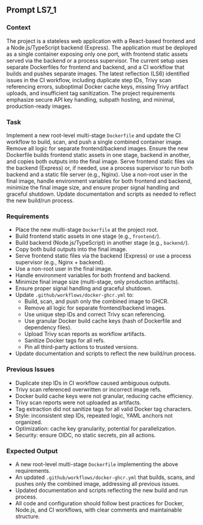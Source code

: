 ## Prompt LS7_1

### Context
The project is a stateless web application with a React-based frontend and a Node.js/TypeScript backend (Express). The application must be deployed as a single container exposing only one port, with frontend static assets served via the backend or a process supervisor. The current setup uses separate Dockerfiles for frontend and backend, and a CI workflow that builds and pushes separate images. The latest reflection (LS6) identified issues in the CI workflow, including duplicate step IDs, Trivy scan referencing errors, suboptimal Docker cache keys, missing Trivy artifact uploads, and insufficient tag sanitization. The project requirements emphasize secure API key handling, subpath hosting, and minimal, production-ready images.

### Task
Implement a new root-level multi-stage `Dockerfile` and update the CI workflow to build, scan, and push a single combined container image. Remove all logic for separate frontend/backend images. Ensure the new Dockerfile builds frontend static assets in one stage, backend in another, and copies both outputs into the final image. Serve frontend static files via the backend (Express) or, if needed, use a process supervisor to run both backend and a static file server (e.g., Nginx). Use a non-root user in the final image, handle environment variables for both frontend and backend, minimize the final image size, and ensure proper signal handling and graceful shutdown. Update documentation and scripts as needed to reflect the new build/run process.

### Requirements
- Place the new multi-stage `Dockerfile` at the project root.
- Build frontend static assets in one stage (e.g., `frontend/`).
- Build backend (Node.js/TypeScript) in another stage (e.g., `backend/`).
- Copy both build outputs into the final image.
- Serve frontend static files via the backend (Express) or use a process supervisor (e.g., Nginx + backend).
- Use a non-root user in the final image.
- Handle environment variables for both frontend and backend.
- Minimize final image size (multi-stage, only production artifacts).
- Ensure proper signal handling and graceful shutdown.
- Update `.github/workflows/docker-ghcr.yml` to:
  - Build, scan, and push only the combined image to GHCR.
  - Remove all logic for separate frontend/backend images.
  - Use unique step IDs and correct Trivy scan referencing.
  - Use granular Docker build cache keys (hash of Dockerfile and dependency files).
  - Upload Trivy scan reports as workflow artifacts.
  - Sanitize Docker tags for all refs.
  - Pin all third-party actions to trusted versions.
- Update documentation and scripts to reflect the new build/run process.

### Previous Issues
- Duplicate step IDs in CI workflow caused ambiguous outputs.
- Trivy scan referenced overwritten or incorrect image refs.
- Docker build cache keys were not granular, reducing cache efficiency.
- Trivy scan reports were not uploaded as artifacts.
- Tag extraction did not sanitize tags for all valid Docker tag characters.
- Style: inconsistent step IDs, repeated logic, YAML anchors not organized.
- Optimization: cache key granularity, potential for parallelization.
- Security: ensure OIDC, no static secrets, pin all actions.

### Expected Output
- A new root-level multi-stage `Dockerfile` implementing the above requirements.
- An updated `.github/workflows/docker-ghcr.yml` that builds, scans, and pushes only the combined image, addressing all previous issues.
- Updated documentation and scripts reflecting the new build and run process.
- All code and configuration should follow best practices for Docker, Node.js, and CI workflows, with clear comments and maintainable structure.